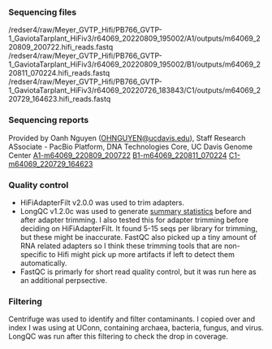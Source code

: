 ### Sequencing files

/redser4/raw/Meyer_GVTP_Hifi/PB766_GVTP-1_GaviotaTarplant_HiFiv3/r64069_20220809_195002/A1/outputs/m64069_220809_200722.hifi_reads.fastq
/redser4/raw/Meyer_GVTP_Hifi/PB766_GVTP-1_GaviotaTarplant_HiFiv3/r64069_20220809_195002/B1/outputs/m64069_220811_070224.hifi_reads.fastq
/redser4/raw/Meyer_GVTP_Hifi/PB766_GVTP-1_GaviotaTarplant_HiFiv3/r64069_20220726_183843/C1/outputs/m64069_220729_164623.hifi_reads.fastq

### Sequencing reports

Provided by Oanh Nguyen (OHNGUYEN@ucdavis.edu), Staff Research ASsociate - PacBio Platform, DNA Technologies Core, UC Davis Genome Center
[A1-m64069_220809_200722](A1-PB776_GVTP_1_GaviotaTarplant_cell2_report.pdf)
[B1-m64069_220811_070224](B1-PB776_GVTP_1_GaviotaTarplant_HiFiv3_cell3_report.pdf)
[C1-m64069_220729_164623](C1-PB776_GaviotaTarplant_cell1_report.pdf)

### Quality control

* HiFiAdapterFilt v2.0.0 was used to trim adapters.
* LongQC v1.2.0c was used to generate [summary statistics](https://docs.google.com/spreadsheets/d/1UE9K6D2R1yrIELLfxwF7lrPZlcxHniXjwkWnjI0mfms) before and after adapter trimming. I also tested this for adapter trimming before deciding on HiFiAdapterFilt.  It found 5-15 seqs per library for trimming, but these might be inaccurate.  FastQC also picked up a tiny amount of RNA related adapters so I think these trimming tools that are non-specific to Hifi might pick up more artifacts if left to detect them automatically.
* FastQC is primarly for short read quality control, but it was run here as an additional perpsective.

### Filtering

Centrifuge was used to identify and filter contaminants.  I copied over and index I was using at UConn, containing archaea, bacteria, fungus, and virus.
LongQC was run after this filtering to check the drop in coverage.
